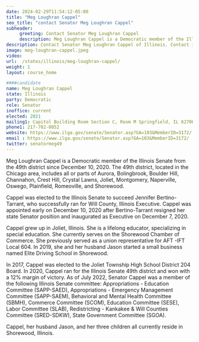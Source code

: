 ```yaml
---
date: 2024-02-29T11:54:12-05:00
title: "Meg Loughran Cappel"
seo_title: "contact Senator Meg Loughran Cappel"
subheader:
     greeting: Contact Senator Meg Loughran Cappel
     description: Meg Loughran Cappel is a Democratic member of the Illinois Senate from the 49th district since December 10, 2020. The 49th district, located in the Chicago area, includes all or parts of Aurora, Bolingbrook, Boulder Hill, Channahon, Crest Hill, Crystal Lawns, Joliet, Montgomery, Naperville, Oswego, Plainfield, Romeoville, and Shorewood.
description: Contact Senator Meg Loughran Cappel of Illinois. Contact information for Meg Loughran Cappel includes email address, phone number, and mailing address.
image: meg-loughran-cappel.jpeg
video:
url:  /states/illinois/meg-loughran-cappel/
weight: 1
layout: course_home

####candidate
name: Meg Loughran Cappel
state: Illinois
party: Democratic
role: Senator
inoffice: current
elected: 2021
mailing1: Capitol Building Room Section C, Room M Springfield, IL 62706
phone1: 217-782-0052
website: https://www.ilga.gov/senate/Senator.asp?GA=103&MemberID=3172/
email : https://www.ilga.gov/senate/Senator.asp?GA=103&MemberID=3172/
twitter: senatormeg49
---
```


Meg Loughran Cappel is a Democratic member of the Illinois Senate from the 49th district since December 10, 2020. The 49th district, located in the Chicago area, includes all or parts of Aurora, Bolingbrook, Boulder Hill, Channahon, Crest Hill, Crystal Lawns, Joliet, Montgomery, Naperville, Oswego, Plainfield, Romeoville, and Shorewood.

Cappel was elected to the Illinois Senate to succeed Jennifer Bertino-Tarrant, who successfully ran for Will County, Illinois Executive. Cappel was appointed early on December 10, 2020 after Bertino-Tarrant resigned her state Senator position and inaugurated as Executive on December 7, 2020.

Cappel grew up in Joliet, Illinois. She is a lifelong educator, specializing in special education. She currently serves on the Shorewood Chamber of Commerce. She previously served as a union representative for AFT -IFT Local 604. In 2019, she and her husband Jason started a small business named Elite Driving School in Shorewood.

In 2017, Cappel was elected to the Joliet Township High School District 204 Board. In 2020, Cappel ran for the Illinois Senate 49th district and won with a 12% margin of victory. As of July 2022, Senator Cappel was a member of the following Illinois Senate committee: Appropriations - Education Committee (SAPP-SAED), Appropriations - Emergency Management Committee (SAPP-SAEM), Behavioral and Mental Health Committee (SBMH), Commerce Committee (SCOM), Education Committee (SESE), Labor Committee (SLAB), Redistricting - Kankakee & Will Counties Committee (SRED-SDKW), State Government Committee (SGOA).

Cappel, her husband Jason, and her three children all currently reside in Shorewood, Illinois.
